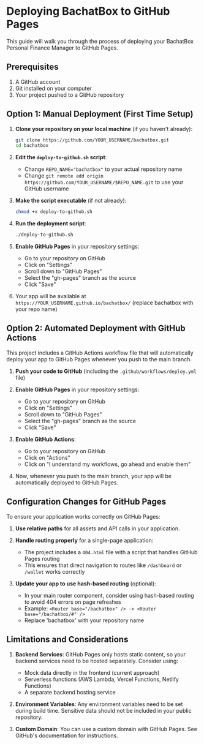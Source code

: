 # Deploying BachatBox to GitHub Pages

This guide will walk you through the process of deploying your BachatBox Personal Finance Manager to GitHub Pages.

## Prerequisites

1. A GitHub account
2. Git installed on your computer
3. Your project pushed to a GitHub repository

## Option 1: Manual Deployment (First Time Setup)

1. **Clone your repository on your local machine** (if you haven't already):
   ```bash
   git clone https://github.com/YOUR_USERNAME/bachatbox.git
   cd bachatbox
   ```

2. **Edit the `deploy-to-github.sh` script**:
   - Change `REPO_NAME="bachatbox"` to your actual repository name
   - Change `git remote add origin https://github.com/YOUR_USERNAME/$REPO_NAME.git` to use your GitHub username

3. **Make the script executable** (if not already):
   ```bash
   chmod +x deploy-to-github.sh
   ```

4. **Run the deployment script**:
   ```bash
   ./deploy-to-github.sh
   ```

5. **Enable GitHub Pages** in your repository settings:
   - Go to your repository on GitHub
   - Click on "Settings"
   - Scroll down to "GitHub Pages"
   - Select the "gh-pages" branch as the source
   - Click "Save"

6. Your app will be available at `https://YOUR_USERNAME.github.io/bachatbox/` (replace bachatbox with your repo name)

## Option 2: Automated Deployment with GitHub Actions

This project includes a GitHub Actions workflow file that will automatically deploy your app to GitHub Pages whenever you push to the main branch.

1. **Push your code to GitHub** (including the `.github/workflows/deploy.yml` file)

2. **Enable GitHub Pages** in your repository settings:
   - Go to your repository on GitHub
   - Click on "Settings"
   - Scroll down to "GitHub Pages"
   - Select the "gh-pages" branch as the source
   - Click "Save"

3. **Enable GitHub Actions**:
   - Go to your repository on GitHub
   - Click on "Actions"
   - Click on "I understand my workflows, go ahead and enable them"

4. Now, whenever you push to the main branch, your app will be automatically deployed to GitHub Pages.

## Configuration Changes for GitHub Pages

To ensure your application works correctly on GitHub Pages:

1. **Use relative paths** for all assets and API calls in your application.

2. **Handle routing properly** for a single-page application:
   - The project includes a `404.html` file with a script that handles GitHub Pages routing
   - This ensures that direct navigation to routes like `/dashboard` or `/wallet` works correctly

3. **Update your app to use hash-based routing** (optional):
   - In your main router component, consider using hash-based routing to avoid 404 errors on page refreshes
   - Example: `<Router base="/bachatbox" /> -> <Router base="/bachatbox/#" />`
   - Replace 'bachatbox' with your repository name

## Limitations and Considerations

1. **Backend Services**: GitHub Pages only hosts static content, so your backend services need to be hosted separately. Consider using:
   - Mock data directly in the frontend (current approach)
   - Serverless functions (AWS Lambda, Vercel Functions, Netlify Functions)
   - A separate backend hosting service

2. **Environment Variables**: Any environment variables need to be set during build time. Sensitive data should not be included in your public repository.

3. **Custom Domain**: You can use a custom domain with GitHub Pages. See GitHub's documentation for instructions.